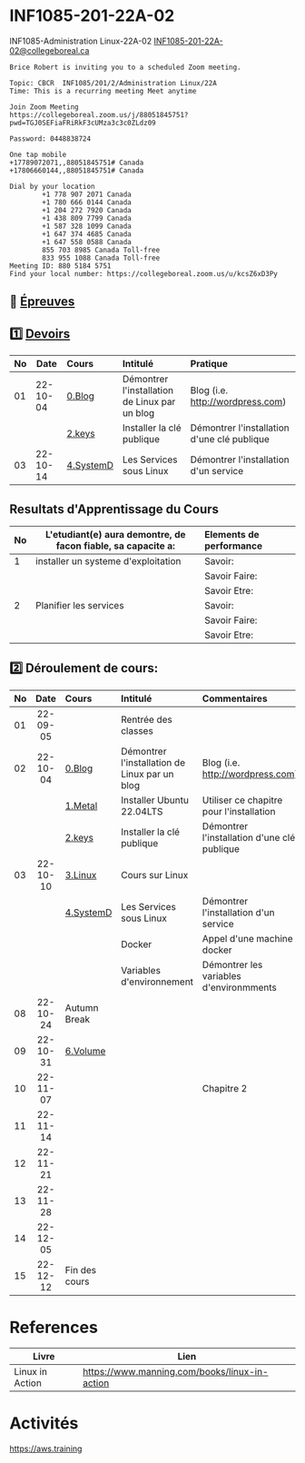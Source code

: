 # INF1085-201-22A-02
INF1085-Administration Linux-22A-02  [INF1085-201-22A-02@collegeboreal.ca](INF1085-201-22A-02@collegeboreal.ca)

```
Brice Robert is inviting you to a scheduled Zoom meeting.

Topic: CBCR  INF1085/201/2/Administration Linux/22A
Time: This is a recurring meeting Meet anytime

Join Zoom Meeting
https://collegeboreal.zoom.us/j/88051845751?pwd=TGJ0SEFiaFRiRkF3cUMza3c3c0ZLdz09

Password: 0448838724

One tap mobile
+17789072071,,88051845751# Canada
+17806660144,,88051845751# Canada

Dial by your location
        +1 778 907 2071 Canada
        +1 780 666 0144 Canada
        +1 204 272 7920 Canada
        +1 438 809 7799 Canada
        +1 587 328 1099 Canada
        +1 647 374 4685 Canada
        +1 647 558 0588 Canada
        855 703 8985 Canada Toll-free
        833 955 1088 Canada Toll-free
Meeting ID: 880 5184 5751
Find your local number: https://collegeboreal.zoom.us/u/kcsZ6xD3Py
```

## :date: [Épreuves](.epreuves)

## :one: [Devoirs](Devoirs)

|No| Date   | Cours              | Intitulé                            |  Pratique                                                     |
|--|--------|:-------------------|:------------------------------------|:--------------------------------------------------------------|
|01|22-10-04| [0.Blog](./0.Blog) | Démontrer l'installation de Linux par un blog  | Blog (i.e. http://wordpress.com) |
|  |        | [2.keys](./2.keys/.scripts/Participation.md) | Installer la clé publique | Démontrer l'installation d'une clé publique |
|03|22-10-14| [4.SystemD](./4.SystemD/.scripts/Participation.md) | Les Services sous Linux | Démontrer l'installation d'un service |


## Resultats d'Apprentissage du Cours

|No|L'etudiant(e) aura demontre, de facon fiable, sa capacite a:      |          Elements de performance                               | 
|--|------------------------------------------------------------------|:---------------------------------------------------------------| 
| 1| installer un systeme d'exploitation                              | Savoir:                                                        | 
|  |                                                                  | Savoir Faire:                                                  | 
|  |                                                                  | Savoir Etre:                                                   | 
| 2| Planifier les services                                           | Savoir:                                                        | 
|  |                                                                  | Savoir Faire:                                                  | 
|  |                                                                  | Savoir Etre:                                                   | 

## :two: Déroulement de cours:

|No| Date   | Cours                                          | Intitulé                                |  Commentaires     |
|--|:------:|:-----------------------------------------------|:----------------------------------------|:------------------|
|01|22-09-05|                                                | Rentrée des classes                     |                   |
|02|22-10-04| [0.Blog](./0.Blog) | Démontrer l'installation de Linux par un blog  | Blog (i.e. http://wordpress.com) |
|  |        | [1.Metal](./1.Metal) | Installer Ubuntu 22.04LTS         | Utiliser ce chapitre pour l'installation |
|  |        | [2.keys](./2.keys) | Installer la clé publique | Démontrer l'installation d'une clé publique |
|03|22-10-10| [3.Linux](./3.Linux) | Cours sur Linux  | |
|  |        | [4.SystemD](./4.SystemD) | Les Services sous Linux | Démontrer l'installation d'un service |
|  |        |  | Docker   | Appel d'une machine docker |
|  |        |   | Variables d'environnement | Démontrer les variables d'environmments |
|08|22-10-24| Autumn Break                                   |                                         |                   |
|09|22-10-31| [6.Volume](6.Volume)                              |                                         |
|10|22-11-07|          |                                      | Chapitre 2        |
|11|22-11-14|                             |                                         |                   |
|12|22-11-21|                                               |                                         |                   |
|13|22-11-28|         |                                       |                   |
|14|22-12-05|                                                |                                         |                   |
|15|22-12-12| Fin des cours                                  |                                         |                   |

# References

| Livre          | Lien                                          |
|----------------|-----------------------------------------------|
| Linux in Action| https://www.manning.com/books/linux-in-action |


# Activités

https://aws.training
